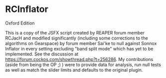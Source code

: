 # RCInflator

Oxford Edition

This is a copy of the JSFX script created by REAPER forum member RCJacH and modified significantly (including some corrections to the algorithms on Gearspace) by forum member Sai'ke to null against Sonnox Inflator in every setting excluding "band split mode" which has yet to be implemented. See the discussion at https://forum.cockos.com/showthread.php?t=256286. My contributions (aside from being the OP ;) ) were to provide data for analysis, run null tests as well as match the slider limits and defaults to the original plugin.
